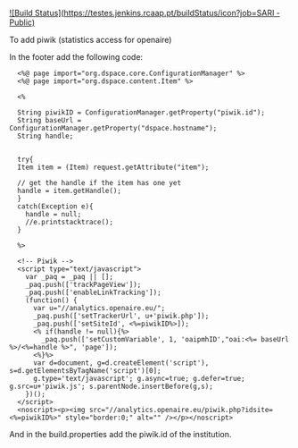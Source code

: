 [![Build Status](https://testes.jenkins.rcaap.pt/buildStatus/icon?job=SARI - Public)](https://testes.jenkins.rcaap.pt/job/SARI%20-%20Public/)

To add piwik (statistics access for openaire)

In the footer add the following code:

      <%@ page import="org.dspace.core.ConfigurationManager" %>
      <%@ page import="org.dspace.content.Item" %>

      <%

      String piwikID = ConfigurationManager.getProperty("piwik.id");
      String baseUrl = ConfigurationManager.getProperty("dspace.hostname");
      String handle;


      try{
      Item item = (Item) request.getAttribute("item");

      // get the handle if the item has one yet
      handle = item.getHandle();
      }
      catch(Exception e){
      	handle = null;
      	//e.printstacktrace();
      }

      %>

      <!-- Piwik -->
      <script type="text/javascript">
        var _paq = _paq || [];
        _paq.push(['trackPageView']);
        _paq.push(['enableLinkTracking']);
        (function() {
          var u="//analytics.openaire.eu/";
          _paq.push(['setTrackerUrl', u+'piwik.php']);
          _paq.push(['setSiteId', <%=piwikID%>]);
          <% if(handle != null){%>
          	_paq.push(['setCustomVariable', 1, 'oaipmhID',"oai:<%= baseUrl %>/<%=handle %>", 'page']);
          <%}%>
          var d=document, g=d.createElement('script'), s=d.getElementsByTagName('script')[0];
          g.type='text/javascript'; g.async=true; g.defer=true; g.src=u+'piwik.js'; s.parentNode.insertBefore(g,s);
        })();
      </script>
      <noscript><p><img src="//analytics.openaire.eu/piwik.php?idsite=<%=piwikID%>" style="border:0;" alt="" /></p></noscript>


And in the build.properties add the piwik.id of the institution.
